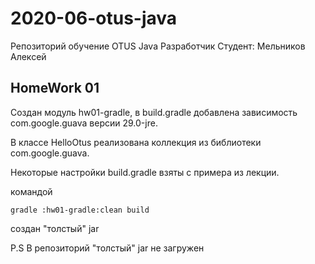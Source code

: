 # 2020-06-otus-java

Репозиторий обучение OTUS Java Разработчик
Студент: Мельников Алексей

## HomeWork 01

Создан модуль hw01-gradle, в build.gradle добавлена зависимость com.google.guava версии 29.0-jre.

В классе HelloOtus реализована коллекция из библиотеки com.google.guava.

Некоторые настройки build.gradle взяты с примера из лекции.

командой
```shell
gradle :hw01-gradle:clean build
```
создан "толстый" jar 

P.S В репозиторий "толстый" jar не загружен 
